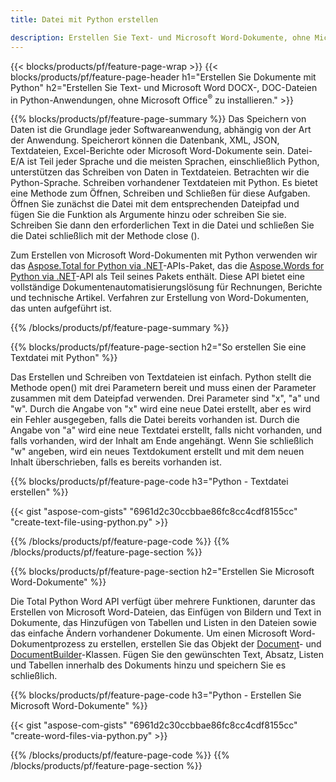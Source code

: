 ```yaml
---
title: Datei mit Python erstellen 

description: Erstellen Sie Text- und Microsoft Word-Dokumente, ohne Microsoft Office zu installieren 
---
```


{{< blocks/products/pf/feature-page-wrap >}}
{{< blocks/products/pf/feature-page-header h1="Erstellen Sie Dokumente mit Python" h2="Erstellen Sie Text- und Microsoft Word DOCX-, DOC-Dateien in Python-Anwendungen, ohne Microsoft Office<sup>&reg;</sup> zu installieren." >}}

{{% blocks/products/pf/feature-page-summary %}}
Das Speichern von Daten ist die Grundlage jeder Softwareanwendung, abhängig von der Art der Anwendung. Speicherort können die Datenbank, XML, JSON, Textdateien, Excel-Berichte oder Microsoft Word-Dokumente sein. Datei-E/A ist Teil jeder Sprache und die meisten Sprachen, einschließlich Python, unterstützen das Schreiben von Daten in Textdateien. Betrachten wir die Python-Sprache. Schreiben vorhandener Textdateien mit Python. Es bietet eine Methode zum Öffnen, Schreiben und Schließen für diese Aufgaben. Öffnen Sie zunächst die Datei mit dem entsprechenden Dateipfad und fügen Sie die Funktion als Argumente hinzu oder schreiben Sie sie. Schreiben Sie dann den erforderlichen Text in die Datei und schließen Sie die Datei schließlich mit der Methode close (). 

Zum Erstellen von Microsoft Word-Dokumenten mit Python verwenden wir das [Aspose.Total for Python via .NET](https://products.aspose.com/total/python-net/)-APIs-Paket, das die [Aspose.Words for Python via .NET](https://products.aspose.com/words/python-net/)-API als Teil seines Pakets enthält. Diese API bietet eine vollständige Dokumentenautomatisierungslösung für Rechnungen, Berichte und technische Artikel. Verfahren zur Erstellung von Word-Dokumenten, das unten aufgeführt ist.

{{% /blocks/products/pf/feature-page-summary  %}}

{{% blocks/products/pf/feature-page-section  h2="So erstellen Sie eine Textdatei mit Python" %}}

Das Erstellen und Schreiben von Textdateien ist einfach. Python stellt die Methode open() mit drei Parametern bereit und muss einen der Parameter zusammen mit dem Dateipfad verwenden. Drei Parameter sind "x", "a" und "w". Durch die Angabe von "x" wird eine neue Datei erstellt, aber es wird ein Fehler ausgegeben, falls die Datei bereits vorhanden ist. Durch die Angabe von "a" wird eine neue Textdatei erstellt, falls nicht vorhanden, und falls vorhanden, wird der Inhalt am Ende angehängt. Wenn Sie schließlich "w" angeben, wird ein neues Textdokument erstellt und mit dem neuen Inhalt überschrieben, falls es bereits vorhanden ist.

{{% blocks/products/pf/feature-page-code h3="Python - Textdatei erstellen" %}}

{{< gist "aspose-com-gists" "6961d2c30ccbbae86fc8cc4cdf8155cc" "create-text-file-using-python.py" >}}

{{% /blocks/products/pf/feature-page-code  %}}
{{% /blocks/products/pf/feature-page-section %}}

{{% blocks/products/pf/feature-page-section  h2="Erstellen Sie Microsoft Word-Dokumente" %}}

Die Total Python Word API verfügt über mehrere Funktionen, darunter das Erstellen von Microsoft Word-Dateien, das Einfügen von Bildern und Text in Dokumente, das Hinzufügen von Tabellen und Listen in den Dateien sowie das einfache Ändern vorhandener Dokumente. Um einen Microsoft Word-Dokumentprozess zu erstellen, erstellen Sie das Objekt der [Document](https://reference.aspose.com/words/python-net/aspose.words/document/)- und [DocumentBuilder](https://reference.aspose.com/words/python-net/aspose.words/documentbuilder/)-Klassen. Fügen Sie den gewünschten Text, Absatz, Listen und Tabellen innerhalb des Dokuments hinzu und speichern Sie es schließlich.

{{% blocks/products/pf/feature-page-code h3="Python - Erstellen Sie Microsoft Word-Dokumente" %}}

{{< gist "aspose-com-gists" "6961d2c30ccbbae86fc8cc4cdf8155cc" "create-word-files-via-python.py" >}}

{{% /blocks/products/pf/feature-page-code  %}}
{{% /blocks/products/pf/feature-page-section %}}